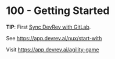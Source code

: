 # 100 - Getting Started

**TIP**: First [Sync DevRev with GitLab](https://github.com/vanHeemstraSystems/devrev/blob/main/300/200/200/README.md).

See https://app.devrev.ai/nux/start-with

Visit https://app.devrev.ai/agility-game
